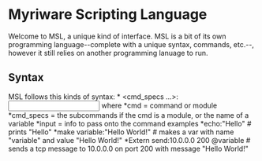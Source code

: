 # Myriware Scripting Language <MSL>
Welcome to MSL, a unique kind of interface. MSL is a bit of its own programming language--complete with a unique syntax, commands, etc.--, however it still relies on another programming lanuage to run.
## Syntax
MSL follows this kinds of syntax:
  *<cmd> <cmd_specs ...>:<input>
where
  *cmd = command or module
  *cmd_specs = the subcommands if the cmd is a module, or the name of a variable
  *input = info to pass onto the command
examples
  *echo:"Hello" # prints "Hello"
  *make variable:"Hello World!" # makes a var with name "variable" and value "Hello World!"
  *Extern send:10.0.0.0 200 @variable # sends a tcp message to 10.0.0.0 on port 200 with message "Hello World!"
##
